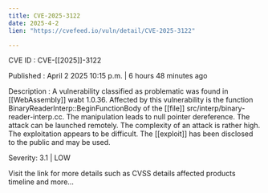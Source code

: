 ```yaml
---
title: CVE-2025-3122
date: 2025-4-2
lien: "https://cvefeed.io/vuln/detail/CVE-2025-3122"

---
```


CVE ID : CVE-[[2025]]-3122

Published :  April 2
2025
10:15 p.m. | 6 hours
48 minutes ago

Description : A vulnerability classified as problematic was found in  [[WebAssembly]] wabt 1.0.36. Affected by this vulnerability is the function BinaryReaderInterp::BeginFunctionBody of the  [[file]] src/interp/binary-reader-interp.cc. The manipulation leads to null pointer dereference. The attack can be launched remotely. The complexity of an attack is rather high. The exploitation appears to be difficult. The  [[exploit]] has been disclosed to the public and may be used.

Severity: 3.1 | LOW

Visit the link for more details
such as CVSS details
affected products
timeline
and more...

